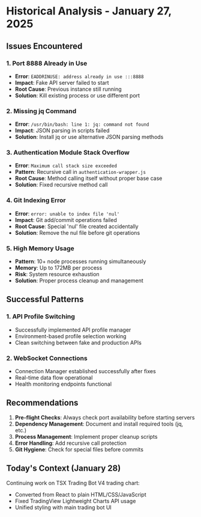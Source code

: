 # Historical Analysis - January 27, 2025

## Issues Encountered

### 1. Port 8888 Already in Use
- **Error**: `EADDRINUSE: address already in use :::8888`
- **Impact**: Fake API server failed to start
- **Root Cause**: Previous instance still running
- **Solution**: Kill existing process or use different port

### 2. Missing jq Command
- **Error**: `/usr/bin/bash: line 1: jq: command not found`
- **Impact**: JSON parsing in scripts failed
- **Solution**: Install jq or use alternative JSON parsing methods

### 3. Authentication Module Stack Overflow
- **Error**: `Maximum call stack size exceeded`
- **Pattern**: Recursive call in `authentication-wrapper.js`
- **Root Cause**: Method calling itself without proper base case
- **Solution**: Fixed recursive method call

### 4. Git Indexing Error
- **Error**: `error: unable to index file 'nul'`
- **Impact**: Git add/commit operations failed
- **Root Cause**: Special 'nul' file created accidentally
- **Solution**: Remove the nul file before git operations

### 5. High Memory Usage
- **Pattern**: 10+ node processes running simultaneously
- **Memory**: Up to 172MB per process
- **Risk**: System resource exhaustion
- **Solution**: Proper process cleanup and management

## Successful Patterns

### 1. API Profile Switching
- Successfully implemented API profile manager
- Environment-based profile selection working
- Clean switching between fake and production APIs

### 2. WebSocket Connections
- Connection Manager established successfully after fixes
- Real-time data flow operational
- Health monitoring endpoints functional

## Recommendations

1. **Pre-flight Checks**: Always check port availability before starting servers
2. **Dependency Management**: Document and install required tools (jq, etc.)
3. **Process Management**: Implement proper cleanup scripts
4. **Error Handling**: Add recursive call protection
5. **Git Hygiene**: Check for special files before commits

## Today's Context (January 28)

Continuing work on TSX Trading Bot V4 trading chart:
- Converted from React to plain HTML/CSS/JavaScript
- Fixed TradingView Lightweight Charts API usage
- Unified styling with main trading bot UI